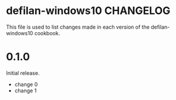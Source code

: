 # defilan-windows10 CHANGELOG

This file is used to list changes made in each version of the defilan-windows10 cookbook.

# 0.1.0

Initial release.

- change 0
- change 1

